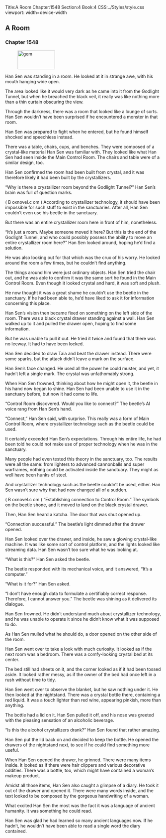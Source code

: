 Title:A Room 
Chapter:1548 
Section:4 
Book:4 
CSS:../Styles/style.css 
viewport: width=device-width
  
## A Room
### Chapter 1548
  
<figure>
	<img src="../Images/gem.gif" alt="gem" id="gem" width="120" height="60" />
</figure>
  

  
Han Sen was standing in a room. He looked at it in strange awe, with his mouth hanging wide open.

The area looked like it would very dark as he came into it from the Godlight Tunnel, but when he breached the black veil, it really was like nothing more than a thin curtain obscuring the view.

Through the darkness, there was a room that looked like a lounge of sorts. Han Sen wouldn’t have been surprised if he encountered a monster in that room.

Han Sen was prepared to fight when he entered, but he found himself shocked and speechless instead.

There was a table, chairs, cups, and benches. They were composed of a crystal-like material Han Sen was familiar with. They looked like what Han Sen had seen inside the Main Control Room. The chairs and table were of a similar design, too.

Han Sen confirmed the room had been built from crystal, and it was therefore likely it had been built by the crystallizers.

“Why is there a crystallizer room beyond the Godlight Tunnel?” Han Sen’s brain was full of question marks.

( B oxnovel.c om ) According to crystallizer technology, it should have been impossible for such stuff to exist in the sanctuaries. After all, Han Sen couldn’t even use his beetle in the sanctuary.

But there was an entire crystallizer room here in front of him, nonetheless.

“It’s just a room. Maybe someone moved it here? But this is the end of the Godlight Tunnel, and who could possibly possess the ability to move an entire crystallizer room here?” Han Sen looked around, hoping he’d find a solution.

He was also looking out for that which was the crux of his worry. He looked around the room a few times, but he couldn’t find anything.

The things around him were just ordinary objects. Han Sen tried the chair out, and he was able to confirm it was the same sort he found in the Main Control Room. Even though it looked crystal and hard, it was soft and plush.

He now thought it was a great shame he couldn’t use the beetle in the sanctuary. If he had been able to, he’d have liked to ask it for information concerning this place.

Han Sen’s vision then became fixed on something on the left side of the room. There was a black crystal drawer standing against a wall. Han Sen walked up to it and pulled the drawer open, hoping to find some information.

But he was unable to pull it out. He tried it twice and found that there was no leeway. It had to have been locked.

Han Sen decided to draw Taia and beat the drawer instead. There were some sparks, but the attack didn’t leave a mark on the surface.

Han Sen’s face changed. He used all the power he could muster, and yet, it hadn’t left a single mark. The crystal was unfathomably strong.

When Han Sen frowned, thinking about how he might open it, the beetle in his hand now began to shine. Han Sen had been unable to use it in the sanctuary before, but now it had come to life.

“Control Room discovered. Would you like to connect?” The beetle’s AI voice rang from Han Sen’s hand.

“Connect,” Han Sen said, with surprise. This really was a form of Main Control Room, where crystallizer technology such as the beetle could be used.

It certainly exceeded Han Sen’s expectations. Through his entire life, he had been told he could not make use of proper technology when he was in the sanctuary.

Many people had even tested this theory in the sanctuary, too. The results were all the same: from lighters to advanced cannonballs and super warframes, nothing could be activated inside the sanctuary. They might as well have been hunks of steel.

And crystallizer technology such as the beetle couldn’t be used, either. Han Sen wasn’t sure why that had now changed all of a sudden.

( B oxnovel.c om ) “Establishing connection to Control Room.” The symbols on the beetle shone, and it moved to land on the black crystal drawer.

Then, Han Sen heard a katcha. The door that was shut opened up.

“Connection successful.” The beetle’s light dimmed after the drawer opened.

Han Sen looked over the drawer, and inside, he saw a glowing crystal-like machine. It was like some sort of control platform, and the lights looked like streaming data. Han Sen wasn’t too sure what he was looking at.

“What is this?” Han Sen asked the beetle.

The beetle responded with its mechanical voice, and it answered, “It’s a computer.”

“What is it for?” Han Sen asked.

“I don’t have enough data to formulate a certifiably correct response. Therefore, I cannot answer you.” The beetle was shining as it delivered its dialogue.

Han Sen frowned. He didn’t understand much about crystallizer technology, and he was unable to operate it since he didn’t know what it was supposed to do.

As Han Sen mulled what he should do, a door opened on the other side of the room.

Han Sen went over to take a look with much curiosity. It looked as if the next room was a bedroom. There was a comfy-looking crystal bed at its center.

The bed still had sheets on it, and the corner looked as if it had been tossed aside. It looked rather messy, as if the owner of the bed had once left in a rush without time to tidy.

Han Sen went over to observe the blanket, but he saw nothing under it. He then looked at the nightstand. There was a crystal bottle there, containing a red liquid. It was a touch lighter than red wine, appearing pinkish, more than anything.

The bottle had a lid on it. Han Sen pulled it off, and his nose was greeted with the pleasing sensation of an alcoholic beverage.

“Is this the alcohol crystallizers drank?” Han Sen found that rather amazing.

Han Sen put the lid back on and decided to keep the bottle. He opened the drawers of the nightstand next, to see if he could find something more useful.

When Han Sen opened the drawer, he grinned. There were many items inside. It looked as if there were hair clippers and various decorative oddities. There was a bottle, too, which might have contained a woman’s makeup product.

Amidst all those items, Han Sen also caught a glimpse of a diary. He took it out of the drawer and opened it. There were many words inside, and the text looked to be composed by the gorgeous handwriting of a woman.

What excited Han Sen the most was the fact it was a language of ancient humanity. It was something he could read.

Han Sen was glad he had learned so many ancient languages now. If he hadn’t, he wouldn’t have been able to read a single word the diary contained.